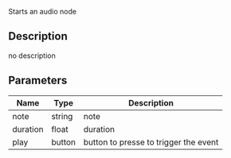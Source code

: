 Starts an audio node




## Description
no description
## Parameters

<table>
<thead>
	<tr>
		<th>Name</th>
		<th>Type</th>
		<th>Description</th>
	</tr>
</thead>
<tr>
	<td>note</td>
	<td><div class='bg-purple-800 px-2 py-px text-white rounded-sm'>string</div></td>
	<td>note</td>
</tr>
<tr>
	<td>duration</td>
	<td><div class='bg-yellow-800 px-2 py-px text-white rounded-sm'>float</div></td>
	<td>duration</td>
</tr>
<tr>
	<td>play</td>
	<td><div class='bg-cyan-800 px-2 py-px text-white rounded-sm'>button</div></td>
	<td>button to presse to trigger the event</td>
</tr>
</table>